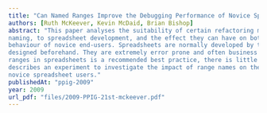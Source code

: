```yaml
---
title: "Can Named Ranges Improve the Debugging Performance of Novice Spreadsheet Users?"
authors: [Ruth McKeever, Kevin McDaid, Brian Bishop]
abstract: "This paper analyses the suitability of certain refactoring methods, in particular those concerning
naming, to spreadsheet development, and the effect they can have on both spreadsheet quality and the
behaviour of novice end-users. Spreadsheets are normally developed by the end user, and are rarely
designed beforehand. They are extremely error prone and often business critical. While naming of
ranges in spreadsheets is a recommended best practice, there is little supporting research. This paper
describes an experiment to investigate the impact of range names on the debugging performance of
novice spreadsheet users."
publishedAt: "ppig-2009"
year: 2009
url_pdf: "files/2009-PPIG-21st-mckeever.pdf"
---
```

